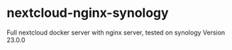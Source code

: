 # nextcloud-nginx-synology
Full nextcloud docker server with nginx server, tested on synology
Version 23.0.0
